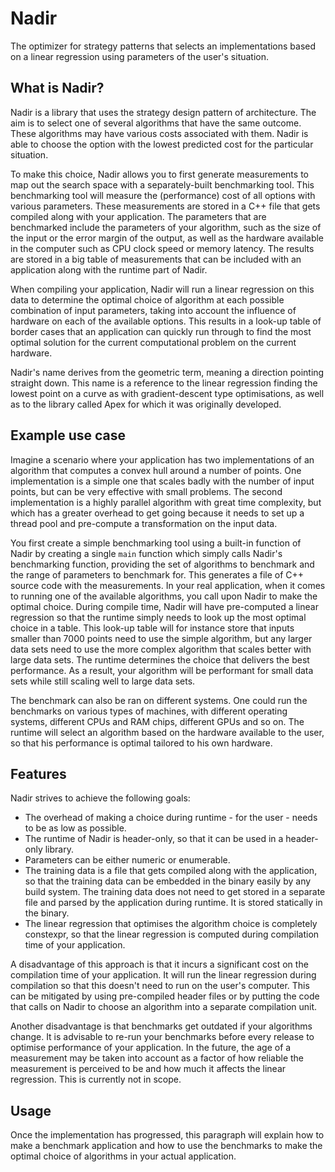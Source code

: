 Nadir
====
The optimizer for strategy patterns that selects an implementations based on a linear regression using parameters of the user's situation.

What is Nadir?
----
Nadir is a library that uses the strategy design pattern of architecture. The aim is to select one of several algorithms that have the same outcome. These algorithms may have various costs associated with them. Nadir is able to choose the option with the lowest predicted cost for the particular situation.

To make this choice, Nadir allows you to first generate measurements to map out the search space with a separately-built benchmarking tool. This benchmarking tool will measure the (performance) cost of all options with various parameters. These measurements are stored in a C++ file that gets compiled along with your application. The parameters that are benchmarked include the parameters of your algorithm, such as the size of the input or the error margin of the output, as well as the hardware available in the computer such as CPU clock speed or memory latency. The results are stored in a big table of measurements that can be included with an application along with the runtime part of Nadir.

When compiling your application, Nadir will run a linear regression on this data to determine the optimal choice of algorithm at each possible combination of input parameters, taking into account the influence of hardware on each of the available options. This results in a look-up table of border cases that an application can quickly run through to find the most optimal solution for the current computational problem on the current hardware.

Nadir's name derives from the geometric term, meaning a direction pointing straight down. This name is a reference to the linear regression finding the lowest point on a curve as with gradient-descent type optimisations, as well as to the library called Apex for which it was originally developed.

Example use case
----
Imagine a scenario where your application has two implementations of an algorithm that computes a convex hull around a number of points. One implementation is a simple one that scales badly with the number of input points, but can be very effective with small problems. The second implementation is a highly parallel algorithm with great time complexity, but which has a greater overhead to get going because it needs to set up a thread pool and pre-compute a transformation on the input data.

You first create a simple benchmarking tool using a built-in function of Nadir by creating a single `main` function which simply calls Nadir's benchmarking function, providing the set of algorithms to benchmark and the range of parameters to benchmark for. This generates a file of C++ source code with the measurements. In your real application, when it comes to running one of the available algorithms, you call upon Nadir to make the optimal choice. During compile time, Nadir will have pre-computed a linear regression so that the runtime simply needs to look up the most optimal choice in a table. This look-up table will for instance store that inputs smaller than 7000 points need to use the simple algorithm, but any larger data sets need to use the more complex algorithm that scales better with large data sets. The runtime determines the choice that delivers the best performance. As a result, your algorithm will be performant for small data sets while still scaling well to large data sets.

The benchmark can also be ran on different systems. One could run the benchmarks on various types of machines, with different operating systems, different CPUs and RAM chips, different GPUs and so on. The runtime will select an algorithm based on the hardware available to the user, so that his performance is optimal tailored to his own hardware.

Features
----
Nadir strives to achieve the following goals:
* The overhead of making a choice during runtime - for the user - needs to be as low as possible.
* The runtime of Nadir is header-only, so that it can be used in a header-only library.
* Parameters can be either numeric or enumerable.
* The training data is a file that gets compiled along with the application, so that the training data can be embedded in the binary easily by any build system. The training data does not need to get stored in a separate file and parsed by the application during runtime. It is stored statically in the binary.
* The linear regression that optimises the algorithm choice is completely constexpr, so that the linear regression is computed during compilation time of your application.

A disadvantage of this approach is that it incurs a significant cost on the compilation time of your application. It will run the linear regression during compilation so that this doesn't need to run on the user's computer. This can be mitigated by using pre-compiled header files or by putting the code that calls on Nadir to choose an algorithm into a separate compilation unit.

Another disadvantage is that benchmarks get outdated if your algorithms change. It is advisable to re-run your benchmarks before every release to optimise performance of your application. In the future, the age of a measurement may be taken into account as a factor of how reliable the measurement is perceived to be and how much it affects the linear regression. This is currently not in scope.

Usage
----
Once the implementation has progressed, this paragraph will explain how to make a benchmark application and how to use the benchmarks to make the optimal choice of algorithms in your actual application.
